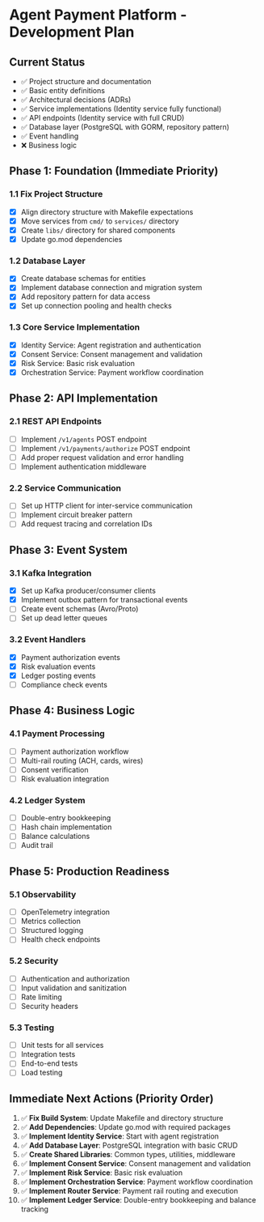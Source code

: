 # Agent Payment Platform - Development Plan

## Current Status
- ✅ Project structure and documentation
- ✅ Basic entity definitions
- ✅ Architectural decisions (ADRs)
- ✅ Service implementations (Identity service fully functional)
- ✅ API endpoints (Identity service with full CRUD)
- ✅ Database layer (PostgreSQL with GORM, repository pattern)
- ✅ Event handling
- ❌ Business logic

## Phase 1: Foundation (Immediate Priority)

### 1.1 Fix Project Structure
- [x] Align directory structure with Makefile expectations
- [x] Move services from `cmd/` to `services/` directory
- [x] Create `libs/` directory for shared components
- [x] Update go.mod dependencies

### 1.2 Database Layer
- [x] Create database schemas for entities
- [x] Implement database connection and migration system
- [x] Add repository pattern for data access
- [x] Set up connection pooling and health checks

### 1.3 Core Service Implementation
- [x] Identity Service: Agent registration and authentication
- [x] Consent Service: Consent management and validation
- [x] Risk Service: Basic risk evaluation
- [x] Orchestration Service: Payment workflow coordination

## Phase 2: API Implementation

### 2.1 REST API Endpoints
- [ ] Implement `/v1/agents` POST endpoint
- [ ] Implement `/v1/payments/authorize` POST endpoint
- [ ] Add proper request validation and error handling
- [ ] Implement authentication middleware

### 2.2 Service Communication
- [ ] Set up HTTP client for inter-service communication
- [ ] Implement circuit breaker pattern
- [ ] Add request tracing and correlation IDs

## Phase 3: Event System

### 3.1 Kafka Integration
- [x] Set up Kafka producer/consumer clients
- [x] Implement outbox pattern for transactional events
- [ ] Create event schemas (Avro/Proto)
- [ ] Set up dead letter queues

### 3.2 Event Handlers
- [x] Payment authorization events
- [x] Risk evaluation events
- [x] Ledger posting events
- [ ] Compliance check events

## Phase 4: Business Logic

### 4.1 Payment Processing
- [ ] Payment authorization workflow
- [ ] Multi-rail routing (ACH, cards, wires)
- [ ] Consent verification
- [ ] Risk evaluation integration

### 4.2 Ledger System
- [ ] Double-entry bookkeeping
- [ ] Hash chain implementation
- [ ] Balance calculations
- [ ] Audit trail

## Phase 5: Production Readiness

### 5.1 Observability
- [ ] OpenTelemetry integration
- [ ] Metrics collection
- [ ] Structured logging
- [ ] Health check endpoints

### 5.2 Security
- [ ] Authentication and authorization
- [ ] Input validation and sanitization
- [ ] Rate limiting
- [ ] Security headers

### 5.3 Testing
- [ ] Unit tests for all services
- [ ] Integration tests
- [ ] End-to-end tests
- [ ] Load testing

## Immediate Next Actions (Priority Order)

1. ✅ **Fix Build System**: Update Makefile and directory structure
2. ✅ **Add Dependencies**: Update go.mod with required packages
3. ✅ **Implement Identity Service**: Start with agent registration
4. ✅ **Add Database Layer**: PostgreSQL integration with basic CRUD
5. ✅ **Create Shared Libraries**: Common types, utilities, middleware
6. ✅ **Implement Consent Service**: Consent management and validation
7. ✅ **Implement Risk Service**: Basic risk evaluation
8. ✅ **Implement Orchestration Service**: Payment workflow coordination
9. ✅ **Implement Router Service**: Payment rail routing and execution
10. ✅ **Implement Ledger Service**: Double-entry bookkeeping and balance tracking
